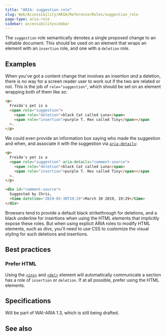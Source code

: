 ```yaml
---
title: "ARIA: suggestion role"
slug: Web/Accessibility/ARIA/Reference/Roles/suggestion_role
page-type: aria-role
sidebar: accessibilitysidebar
---
```


The `suggestion` role semantically denotes a single proposed change to an editable document. This should be used on an element that wraps an element with an `insertion` role, and one with a `deletion` role.

## Examples

When you've got a content change that involves an insertion _and_ a deletion, there is no way for a screen reader user to work out if the two are related or not. This is the job of `role="suggestion"`, which should be set on an element wrapping both of them like so:

```html
<p>
  Freida's pet is a
  <span role="suggestion">
    <span role="deletion">black Cat called Luna</span>
    <span role="insertion">purple T. Rex called Tiny</span></span
  >.
</p>
```

We could even provide an information box saying who made the suggestion and when, and associate it with the suggestion via [`aria-details`](/en-US/docs/Web/Accessibility/ARIA/Reference/Attributes/aria-details):

```html
<p>
  Freida's pet is a
  <span role="suggestion" aria-details="comment-source">
    <span role="deletion">black Cat called Luna</span>
    <span role="insertion">purple T. Rex called Tiny</span></span
  >.
</p>

<div id="comment-source">
  Suggested by Chris,
  <time datetime="2019-03-30T19:29">March 30 2019, 19:29</time>
</div>
```

Browsers tend to provide a default black strikethrough for deletions, and a black underline for insertions when using the HTML elements that implicitly expose these roles. But when using explicit ARIA roles to modify HTML elements, such as divs, you'll need to use CSS to customize the visual styling for such deletions and insertions.

## Best practices

### Prefer HTML

Using the [`<ins>`](/en-US/docs/Web/HTML/Element/ins) and [`<del>`](/en-US/docs/Web/HTML/Element/del) element will automatically communicate a section has a role of `insertion` or `deletion`. If at all possible, prefer using the HTML elements.

## Specifications

Will be part of WAI-ARIA 1.3, which is still being drafted.

## See also
